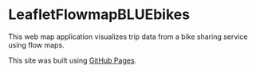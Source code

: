 # LeafletFlowmapBLUEbikes

This web map application visualizes trip data from a bike sharing service using flow maps.


This site was built using [GitHub Pages](https://nelsonschaefer.github.io/LeafletFlowmapBLUEbikes/).

